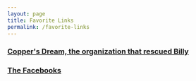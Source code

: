 ```yaml
---
layout: page
title: Favorite Links
permalink: /favorite-links
---
```


### [Copper's Dream, the organization that rescued Billy](http://www.coppersdream.org/)

### [The Facebooks](https://www.facebook.com/AnxietyDogComic)

